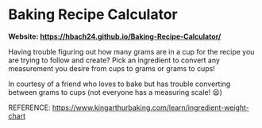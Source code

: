 # Baking Recipe Calculator
**Website: https://hbach24.github.io/Baking-Recipe-Calculator/**

Having trouble figuring out how many grams are in a cup for the recipe you are trying to follow and create? Pick an ingredient to convert any measurement you desire from cups to grams or grams to cups! 


In courtesy of a friend who loves to bake but has trouble converting between grams to cups (not everyone has a measuring scale! 😫)

REFERENCE: https://www.kingarthurbaking.com/learn/ingredient-weight-chart
